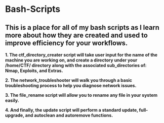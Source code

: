 # Bash-Scripts

<h2>This is a place for all of my bash scripts as I learn more about how they are created and used to improve efficiency for your workflows.</h2>
<b>1. The ctf_directory_creater script will take user input for the name of the machine you are working on, and create a directory under your /home/CTF/ directory along with the associated sub_directories of: Nmap, Exploits, and Extras.</b>


<b>2. The network_troubleshooter will walk you through a basic troubleshooting process to help you diagnose network issues.</b>

<b>3. The file_rename script will allow you to rename any file in your system easily.</b>

<b>4. And finally, the update script will perform a standard update, full-upgrade, and autoclean and autoremove functions.</b>
